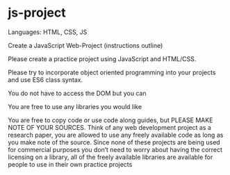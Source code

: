 # js-project

Languages: HTML, CSS, JS




Create a JavaScript Web-Project (instructions outline)

Please create a practice project using JavaScript and HTML/CSS.

Please try to incorporate object oriented programming into your projects and use ES6 class syntax.

You do not have to access the DOM but you can

You are free to use any libraries you would like

You are free to copy code or use code along guides, but PLEASE MAKE NOTE OF YOUR SOURCES.
Think of any web development project as a research paper, you are allowed to use any freely available code as long as you make note of the source.
Since none of these projects are being used for commercial purposes you don’t need to worry about having the correct licensing on a library, all of the freely available libraries are available for people to use in their own practice projects
